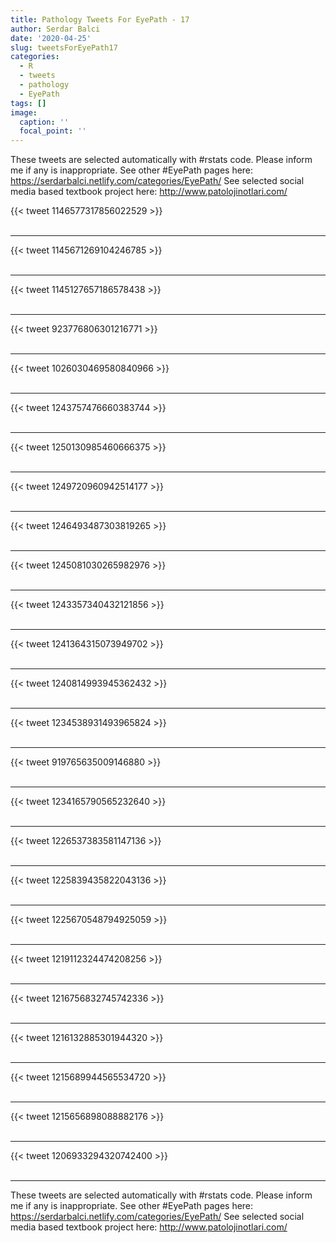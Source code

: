 ```yaml
---
title: Pathology Tweets For EyePath - 17
author: Serdar Balci
date: '2020-04-25'
slug: tweetsForEyePath17
categories:
  - R
  - tweets
  - pathology
  - EyePath
tags: []
image:
  caption: ''
  focal_point: ''
---
```



These tweets are selected automatically with #rstats code. Please inform me if any is inappropriate.
See other #EyePath pages here: https://serdarbalci.netlify.com/categories/EyePath/ 
See selected social media based textbook project here: http://www.patolojinotlari.com/

{{< tweet 1146577317856022529 >}}
<br>
<br>
<hr>
{{< tweet 1145671269104246785 >}}
<br>
<br>
<hr>
{{< tweet 1145127657186578438 >}}
<br>
<br>
<hr>
{{< tweet 923776806301216771 >}}
<br>
<br>
<hr>
{{< tweet 1026030469580840966 >}}
<br>
<br>
<hr>
{{< tweet 1243757476660383744 >}}
<br>
<br>
<hr>
{{< tweet 1250130985460666375 >}}
<br>
<br>
<hr>
{{< tweet 1249720960942514177 >}}
<br>
<br>
<hr>
{{< tweet 1246493487303819265 >}}
<br>
<br>
<hr>
{{< tweet 1245081030265982976 >}}
<br>
<br>
<hr>
{{< tweet 1243357340432121856 >}}
<br>
<br>
<hr>
{{< tweet 1241364315073949702 >}}
<br>
<br>
<hr>
{{< tweet 1240814993945362432 >}}
<br>
<br>
<hr>
{{< tweet 1234538931493965824 >}}
<br>
<br>
<hr>
{{< tweet 919765635009146880 >}}
<br>
<br>
<hr>
{{< tweet 1234165790565232640 >}}
<br>
<br>
<hr>
{{< tweet 1226537383581147136 >}}
<br>
<br>
<hr>
{{< tweet 1225839435822043136 >}}
<br>
<br>
<hr>
{{< tweet 1225670548794925059 >}}
<br>
<br>
<hr>
{{< tweet 1219112324474208256 >}}
<br>
<br>
<hr>
{{< tweet 1216756832745742336 >}}
<br>
<br>
<hr>
{{< tweet 1216132885301944320 >}}
<br>
<br>
<hr>
{{< tweet 1215689944565534720 >}}
<br>
<br>
<hr>
{{< tweet 1215656898088882176 >}}
<br>
<br>
<hr>
{{< tweet 1206933294320742400 >}}
<br>
<br>
<hr>


These tweets are selected automatically with #rstats code. Please inform me if any is inappropriate.
See other #EyePath pages here: https://serdarbalci.netlify.com/categories/EyePath/ 
See selected social media based textbook project here: http://www.patolojinotlari.com/
